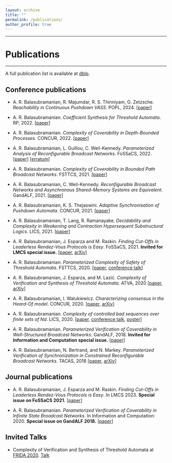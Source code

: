 ```yaml
---
layout: archive
title: ""
permalink: /publications/
author_profile: true
---
```

--------------
# Publications
--------------

A full publication list is available at [dblp](https://dblp.org/pid/215/5409.html).

## Conference publications

* A. R. Balasubramanian, R. Majumdar, R. S. Thinniyam, G. Zetzsche. *Reachability in Continuous Pushdown VASS*. POPL, 2024. [[paper](https://dl.acm.org/doi/10.1145/3633279)]

* A. R. Balasubramanian. *Coefficient Synthesis for Threshold Automata*. RP, 2022. [[paper](https://link.springer.com/chapter/10.1007/978-3-031-19135-0_9)]

* A. R. Balasubramanian. *Complexity of Coverability in Depth-Bounded Processes*. CONCUR, 2022. [[paper](https://drops.dagstuhl.de/opus/volltexte/2022/17080/)]

* A. R. Balasubramanian, L. Guillou, C. Weil-Kennedy. *Parameterized Analysis of Reconfigurable Broadcast Networks*. FoSSaCS, 2022. [[paper](https://link.springer.com/chapter/10.1007/978-3-030-99253-8_4)] [[erratum](/files/second-erratum.pdf)]

* A. R. Balasubramanian. *Complexity of Coverability in Bounded Path Broadcast Networks*. FSTTCS, 2021. [[paper](https://drops.dagstuhl.de/opus/volltexte/2021/15546/)] 

* A. R. Balasubramanian, C. Weil-Kennedy. *Reconfigurable Broadcast Networks and Asynchronous Shared-Memory Systems are Equivalent*. GandALF, 2021. [[paper](https://arxiv.org/abs/2108.07510)]

* A. R. Balasubramanian, K. S. Thejaswini. *Adaptive Synchronisation of Pushdown Automata*. CONCUR, 2021. [[paper](https://drops.dagstuhl.de/opus/volltexte/2021/14394/)]

* A. R. Balasubramanian, T. Lang, R. Ramanayake. *Decidability and Complexity in Weakening and Contraction Hypersequent Substructural Logics*. LICS, 2021. [[paper](https://ieeexplore.ieee.org/document/9470733)]

* A. R. Balasubramanian, J. Esparza and M. Raskin. *Finding Cut-Offs in Leaderless Rendez-Vous Protocols is Easy*. FoSSaCS, 2021. **Invited for LMCS special issue.** [[paper](https://link.springer.com/chapter/10.1007/978-3-030-71995-1_3), [arXiv](https://arxiv.org/abs/2010.09471)]

* A. R. Balasubramanian. *Parameterized Complexity of Safety of Threshold Automata*. FSTTCS, 2020. [[paper](https://drops.dagstuhl.de/opus/volltexte/2020/13278/), [conference talk](https://www.youtube.com/watch?v=8bPVizOpwkE)]

* A. R. Balasubramanian, J. Esparza, and M. Lazić. *Complexity of Verification and Synthesis of Threshold Automata*. ATVA, 2020 [[paper](https://link.springer.com/chapter/10.1007%2F978-3-030-59152-6_8),
[arXiv](https://arxiv.org/abs/2007.06248)]

* A. R. Balasubramanian, I. Walukiewicz. *Characterizing consensus in the Heard-Of model*.
CONCUR, 2020. [[paper](https://drops.dagstuhl.de/opus/volltexte/2020/12821/), [arXiv](https://arxiv.org/abs/2004.09621)]

* A. R. Balasubramanian. *Complexity of controlled bad sequences over finite sets of Nd*. LICS, 2020. [[paper](https://doi.org/10.1145/3373718.3394753), [conference talk](https://www.youtube.com/watch?v=JmM8Tp5_1II), [poster](http://highlights-conference.org/2020-posters/14B/poster-14B-2.png)]

* A. R. Balasubramanian. *Parameterized Verification of Coverability in Well-Structured Broadcast Networks*. GandALF, 2018. **Invited for Information and Computation special issue.** [[paper](https://arxiv.org/abs/1809.03099v1)]

* A. R. Balasubramanian, N. Bertrand, and N. Markey. *Parameterized Verification of Synchronization in Constrained Reconfigurable Broadcast Networks*. TACAS, 2018 
[[paper](https://link.springer.com/chapter/10.1007%2F978-3-319-89963-3_3), [arXiv](https://arxiv.org/abs/1802.08469)]

## Journal publications

* A. R. Balasubramanian, J. Esparza and M. Raskin. *Finding Cut-Offs in Leaderless Rendez-Vous Protocols is Easy*. In LMCS 2023. **Special issue on FoSSaCS 2021.**  [[paper](https://lmcs.episciences.org/12402)]

* A. R. Balasubramanian. *Parameterized Verification of Coverability in Infinite State Broadcast Networks*.
In Information and Computation: 2020. **Special issue on GandALF 2018.** [[paper](https://www.sciencedirect.com/science/article/abs/pii/S0890540120300808)]

## Invited Talks

* Complexity of Verification and Synthesis of Threshold Automata at [FRIDA 2020](https://frida2020.galois.com/). [Talk](https://www.youtube.com/watch?v=WrP8G_TE7so)

